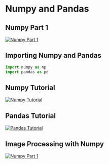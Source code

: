 # Numpy and Pandas

## Numpy Part 1
[![Numpy Part 1](https://img.youtube.com/vi/ogEfmubVJqI/0.jpg)](https://www.youtube.com/watch?v=ogEfmubVJqI)

## Importing Numpy and Pandas
```python
import numpy as np
import pandas as pd
```

## Numpy Tutorial
[![Numpy Tutorial](https://img.youtube.com/vi/XC0oFw84Oz8/0.jpg)](https://www.youtube.com/watch?v=XC0oFw84Oz8)


## Pandas Tutorial
[![Pandas Tutorial](https://img.youtube.com/vi/0SPB2VhpoNY/0.jpg)](https://www.youtube.com/watch?v=0SPB2VhpoNY)


## Image Processing with Numpy
[![Numpy Part 1](https://img.youtube.com/vi/fWX0KvqE6AU/0.jpg)](https://www.youtube.com/watch?v=fWX0KvqE6AU)
